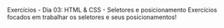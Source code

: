 Exercícios - Dia 03: HTML & CSS - Seletores e posicionamento
Exercícios focados em trabalhar os seletores e seus posicionamentos!